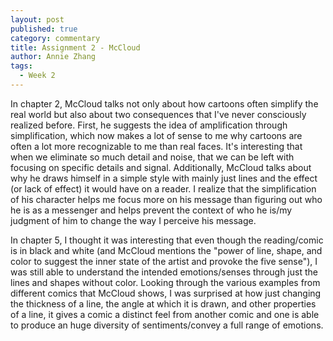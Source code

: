 ```yaml
---
layout: post
published: true
category: commentary
title: Assignment 2 - McCloud
author: Annie Zhang
tags:
  - Week 2
---
```

In chapter 2, McCloud talks not only about how cartoons often simplify the real world but also about two consequences that I've never consciously realized before. First, he suggests the idea of amplification through simplification, which now makes a lot of sense to me why cartoons are often a lot more recognizable to me than real faces. It's interesting that when we eliminate so much detail and noise, that we can be left with focusing on specific details and signal. Additionally, McCloud talks about why he draws himself in a simple style with mainly just lines and the effect (or lack of effect) it would have on a reader. I realize that the simplification of his character helps me focus more on his message than figuring out who he is as a messenger and helps prevent the context of who he is/my judgment of him to change the way I perceive his message.

In chapter 5, I thought it was interesting that even though the reading/comic is in black and white (and McCloud mentions the "power of line, shape, and color to suggest the inner state of the artist and provoke the five sense"), I was still able to understand the intended emotions/senses through just the lines and shapes without color. Looking through the various examples from different comics that McCloud shows, I was surprised at how just changing the thickness of a line, the angle at which it is drawn, and other properties of a line, it gives a comic a distinct feel from another comic and one is able to produce an huge diversity of sentiments/convey a full range of emotions.
